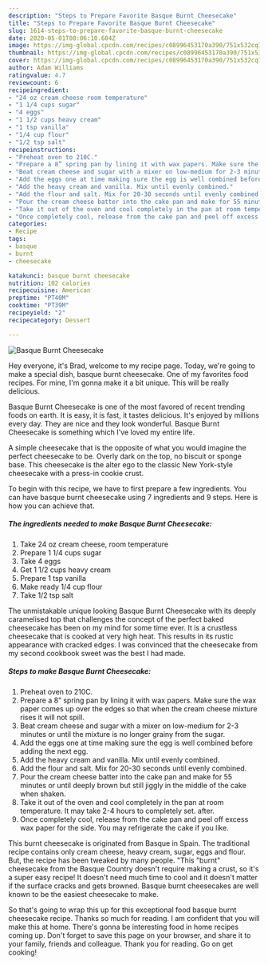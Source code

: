 ```yaml
---
description: "Steps to Prepare Favorite Basque Burnt Cheesecake"
title: "Steps to Prepare Favorite Basque Burnt Cheesecake"
slug: 1614-steps-to-prepare-favorite-basque-burnt-cheesecake
date: 2020-05-01T08:06:10.604Z
image: https://img-global.cpcdn.com/recipes/c08996453170a390/751x532cq70/basque-burnt-cheesecake-recipe-main-photo.jpg
thumbnail: https://img-global.cpcdn.com/recipes/c08996453170a390/751x532cq70/basque-burnt-cheesecake-recipe-main-photo.jpg
cover: https://img-global.cpcdn.com/recipes/c08996453170a390/751x532cq70/basque-burnt-cheesecake-recipe-main-photo.jpg
author: Adam Williams
ratingvalue: 4.7
reviewcount: 6
recipeingredient:
- "24 oz cream cheese room temperature"
- "1 1/4 cups sugar"
- "4 eggs"
- "1 1/2 cups heavy cream"
- "1 tsp vanilla"
- "1/4 cup flour"
- "1/2 tsp salt"
recipeinstructions:
- "Preheat oven to 210C."
- "Prepare a 8” spring pan by lining it with wax papers. Make sure the wax paper comes up over the edges so that when the cream cheese mixture rises it will not spill."
- "Beat cream cheese and sugar with a mixer on low-medium for 2-3 minutes or until the mixture is no longer grainy from the sugar."
- "Add the eggs one at time making sure the egg is well combined before adding the next egg."
- "Add the heavy cream and vanilla. Mix until evenly combined."
- "Add the flour and salt. Mix for 20-30 seconds until evenly combined."
- "Pour the cream cheese batter into the cake pan and make for 55 minutes or until deeply brown but still jiggly in the middle of the cake when shaken."
- "Take it out of the oven and cool completely in the pan at room temperature. It may take 2-4 hours to completely set. after."
- "Once completely cool, release from the cake pan and peel off excess wax paper for the side. You may refrigerate the cake if you like."
categories:
- Recipe
tags:
- basque
- burnt
- cheesecake

katakunci: basque burnt cheesecake 
nutrition: 102 calories
recipecuisine: American
preptime: "PT40M"
cooktime: "PT39M"
recipeyield: "2"
recipecategory: Dessert

---
```



![Basque Burnt Cheesecake](https://img-global.cpcdn.com/recipes/c08996453170a390/751x532cq70/basque-burnt-cheesecake-recipe-main-photo.jpg)

Hey everyone, it's Brad, welcome to my recipe page. Today, we're going to make a special dish, basque burnt cheesecake. One of my favorites food recipes. For mine, I'm gonna make it a bit unique. This will be really delicious.

Basque Burnt Cheesecake is one of the most favored of recent trending foods on earth. It is easy, it is fast, it tastes delicious. It's enjoyed by millions every day. They are nice and they look wonderful. Basque Burnt Cheesecake is something which I've loved my entire life.

A simple cheesecake that is the opposite of what you would imagine the perfect cheesecake to be. Overly dark on the top, no biscuit or sponge base. This cheesecake is the alter ego to the classic New York-style cheesecake with a press-in cookie crust.


To begin with this recipe, we have to first prepare a few ingredients. You can have basque burnt cheesecake using 7 ingredients and 9 steps. Here is how you can achieve that.

<!--inarticleads1-->

##### The ingredients needed to make Basque Burnt Cheesecake:

1. Take 24 oz cream cheese, room temperature
1. Prepare 1 1/4 cups sugar
1. Take 4 eggs
1. Get 1 1/2 cups heavy cream
1. Prepare 1 tsp vanilla
1. Make ready 1/4 cup flour
1. Take 1/2 tsp salt


The unmistakable unique looking Basque Burnt Cheesecake with its deeply caramelised top that challenges the concept of the perfect baked cheesecake has been on my mind for some time ever. It is a crustless cheesecake that is cooked at very high heat. This results in its rustic appearance with cracked edges. I was convinced that the cheesecake from my second cookbook sweet was the best I had made. 

<!--inarticleads2-->

##### Steps to make Basque Burnt Cheesecake:

1. Preheat oven to 210C.
1. Prepare a 8” spring pan by lining it with wax papers. Make sure the wax paper comes up over the edges so that when the cream cheese mixture rises it will not spill.
1. Beat cream cheese and sugar with a mixer on low-medium for 2-3 minutes or until the mixture is no longer grainy from the sugar.
1. Add the eggs one at time making sure the egg is well combined before adding the next egg.
1. Add the heavy cream and vanilla. Mix until evenly combined.
1. Add the flour and salt. Mix for 20-30 seconds until evenly combined.
1. Pour the cream cheese batter into the cake pan and make for 55 minutes or until deeply brown but still jiggly in the middle of the cake when shaken.
1. Take it out of the oven and cool completely in the pan at room temperature. It may take 2-4 hours to completely set. after.
1. Once completely cool, release from the cake pan and peel off excess wax paper for the side. You may refrigerate the cake if you like.


This burnt cheesecake is originated from Basque in Spain. The traditional recipe contains only cream cheese, heavy cream, sugar, eggs and flour. But, the recipe has been tweaked by many people. &#34;This &#34;burnt&#34; cheesecake from the Basque Country doesn&#39;t require making a crust, so it&#39;s a super easy recipe! It doesn&#39;t need much time to cool and it doesn&#39;t matter if the surface cracks and gets browned. Basque burnt cheesecakes are well known to be the easiest cheesecake to make. 

So that's going to wrap this up for this exceptional food basque burnt cheesecake recipe. Thanks so much for reading. I am confident that you will make this at home. There's gonna be interesting food in home recipes coming up. Don't forget to save this page on your browser, and share it to your family, friends and colleague. Thank you for reading. Go on get cooking!
